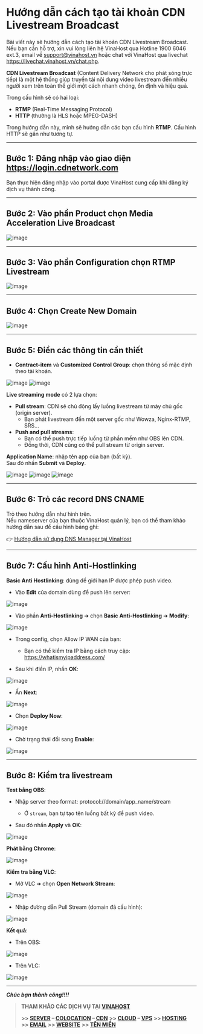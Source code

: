 # Hướng dẫn cách tạo tài khoản CDN Livestream Broadcast

Bài viết này sẽ hướng dẫn cách tạo tài khoản CDN Livestream Broadcast. Nếu bạn cần hỗ trợ, xin vui lòng liên hệ VinaHost qua Hotline 1900 6046 ext.3, email về support@vinahost.vn hoặc chat với VinaHost qua livechat https://livechat.vinahost.vn/chat.php.

**CDN Livestream Broadcast** (Content Delivery Network cho phát sóng trực tiếp) là một hệ thống giúp truyền tải nội dung video livestream đến nhiều người xem trên toàn thế giới một cách nhanh chóng, ổn định và hiệu quả.

Trong cấu hình sẽ có hai loại:
- **RTMP** (Real-Time Messaging Protocol)
- **HTTP** (thường là HLS hoặc MPEG-DASH)

Trong hướng dẫn này, mình sẽ hướng dẫn các bạn cấu hình **RTMP**. Cấu hình HTTP sẽ gần như tương tự.

---

## Bước 1: Đăng nhập vào giao diện https://login.cdnetwork.com

Bạn thực hiện đăng nhập vào portal được VinaHost cung cấp khi đăng ký dịch vụ thành công.

---

## Bước 2: Vào phần Product chọn **Media Acceleration Live Broadcast**

![image](https://github.com/user-attachments/assets/7bd3c8c5-edad-43c3-b295-74e18b900673)

---

## Bước 3: Vào phần Configuration chọn **RTMP Livestream**

![image](https://github.com/user-attachments/assets/eaaeadb2-a888-499a-af10-6e133f9ef809)

---

## Bước 4: Chọn **Create New Domain**

![image](https://github.com/user-attachments/assets/0e631211-bfad-468a-a431-f7a7f6f13876)

---

## Bước 5: Điền các thông tin cần thiết

- **Contract-item** và **Customized Control Group**: chọn thông số mặc định theo tài khoản.

![image](https://github.com/user-attachments/assets/72d8e520-c77d-4728-ba81-4c1e4a4a4e3a)
![image](https://github.com/user-attachments/assets/64896479-a521-46c9-a323-5d2999147d4a)

**Live streaming mode** có 2 lựa chọn:

- **Pull stream**: CDN sẽ chủ động lấy luồng livestream từ máy chủ gốc (origin server).
  - Bạn phát livestream đến một server gốc như Wowza, Nginx-RTMP, SRS...
- **Push and pull streams**: 
  - Bạn có thể push trực tiếp luồng từ phần mềm như OBS lên CDN.
  - Đồng thời, CDN cũng có thể pull stream từ origin server.

**Application Name**: nhập tên app của bạn (bất kỳ).  
Sau đó nhấn **Submit** và **Deploy**.

![image](https://github.com/user-attachments/assets/6f777d7e-09a0-4e9a-862e-59f8f79528f9)
![image](https://github.com/user-attachments/assets/332181bc-0c82-4cc6-92c6-e4b479d30de5)
![image](https://github.com/user-attachments/assets/1cf7e417-7b75-48d9-bcaf-47c21aa8a360)

---

## Bước 6: Trỏ các record DNS CNAME

Trỏ theo hướng dẫn như hình trên.  
Nếu nameserver của bạn thuộc VinaHost quản lý, bạn có thể tham khảo hướng dẫn sau để cấu hình bảng ghi:

👉 [Hướng dẫn sử dụng DNS Manager tại VinaHost](https://blog.vinahost.vn/huong-dan-su-dung-dns-manager-va-quan-ly-ten-mien-tai-vinahost/)

---

## Bước 7: Cấu hình **Anti-Hostlinking**

**Basic Anti Hostlinking**: dùng để giới hạn IP được phép push video.

- Vào **Edit** của domain dùng để push lên server:

![image](https://github.com/user-attachments/assets/e6a2556b-733d-41d4-8f59-fe7aabf04306)

- Vào phần **Anti-Hostlinking** ➔ chọn **Basic Anti-Hostlinking** ➔ **Modify**:

![image](https://github.com/user-attachments/assets/00dd1d1f-27f5-4e87-ad5d-d2e47b55827e)

- Trong config, chọn Allow IP WAN của bạn:
  - Bạn có thể kiểm tra IP bằng cách truy cập: https://whatismyipaddress.com/

- Sau khi điền IP, nhấn **OK**:

![image](https://github.com/user-attachments/assets/212ad40f-0ae1-4c0c-975f-577ddb89b296)

- Ấn **Next**:

![image](https://github.com/user-attachments/assets/41376a6a-6bb3-455c-b264-3c04e9026fe2)

- Chọn **Deploy Now**:

![image](https://github.com/user-attachments/assets/1593c265-61d6-4e99-9c62-2defeac87ef1)

- Chờ trạng thái đổi sang **Enable**:

![image](https://github.com/user-attachments/assets/74714898-9cf5-4ce4-a5fc-6b32ace21fde)

---

## Bước 8: Kiểm tra livestream

**Test bằng OBS**:
- Nhập server theo format: protocol://domain/app_name/stream
  - Ở `stream`, bạn tự tạo tên luồng bất kỳ để push video.

- Sau đó nhấn **Apply** và **OK**:

![image](https://github.com/user-attachments/assets/cdf65524-9592-41f8-9171-ea0c054bba5f)

**Phát bằng Chrome**:

![image](https://github.com/user-attachments/assets/4a2ca3ed-6334-44f3-abd4-8bf2cbb052b5)

**Kiểm tra bằng VLC**:
- Mở VLC ➔ chọn **Open Network Stream**:

![image](https://github.com/user-attachments/assets/89d27d29-0ff6-4a8f-ab0f-69c7639adc92)

- Nhập đường dẫn Pull Stream (domain đã cấu hình):

![image](https://github.com/user-attachments/assets/97abdcca-c773-4c1b-878d-097d1c8f7ffb)

**Kết quả**:

- Trên OBS:

![image](https://github.com/user-attachments/assets/f8ef71bc-f337-4fec-9db4-d6e7e4cf5dca)

- Trên VLC:

![image](https://github.com/user-attachments/assets/8f3fc9c1-f0ce-4440-84dd-5c67fad9c8c4)

---

***Chúc bạn thành công!!!!***
  



> **THAM KHẢO CÁC DỊCH VỤ TẠI [VINAHOST](https://vinahost.vn/)**
>
> **\>> [SERVER](https://vinahost.vn/thue-may-chu-rieng/) – [COLOCATION](https://vinahost.vn/colocation.html) – [CDN](https://vinahost.vn/dich-vu-cdn-chuyen-nghiep)**
> **\>> [CLOUD](https://vinahost.vn/cloud-server-gia-re/) – [VPS](https://vinahost.vn/vps-ssd-chuyen-nghiep/)**
> **\>> [HOSTING](https://vinahost.vn/wordpress-hosting)**
> **\>> [EMAIL](https://vinahost.vn/email-hosting)**
> **\>> [WEBSITE](http://vinawebsite.vn/)**
> **\>> [TÊN MIỀN](https://vinahost.vn/ten-mien-gia-re/)**
